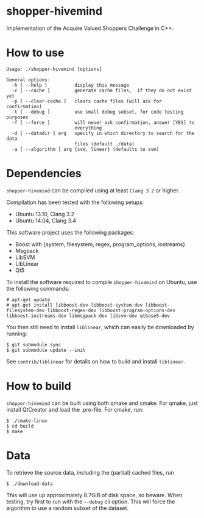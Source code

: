 shopper-hivemind
================

Implementation of the Acquire Valued Shoppers Challenge in C++.

How to use
==========

```
Usage: ./shopper-hivemind [options]

General options:
  -h [ --help ]          display this message
  -c [ --cache ]         generate cache files,  if they do not exist yet
  -p [ --clear-cache ]   clears cache files (will ask for confirmation)
  -t [ --debug ]         use small debug subset, for code testing purposes
  -f [ --force ]         will never ask confirmation, answer [YES] to 
                         everything
  -d [ --datadir ] arg   specify in which directory to search for the data 
                         files (default ./data)
  -a [ --algorithm ] arg {svm, linear} (defaults to svm)

```

Dependencies
============

`shopper-hivemind` can be compiled using at least `Clang 3.2` or higher.

Compilation has been tested with the following setups:
* Ubuntu 13.10, Clang 3.2
* Ubuntu 14.04, Clang 3.4

This software project uses the following packages:
* Boost with {system, filesystem, regex, program_options, iostreams}
* Msgpack
* LibSVM
* LibLinear
* Qt5

To install the software required to compile `shopper-hivemind` on Ubuntu, use the following commands:

```
# apt-get update
# apt-get install libboost-dev libboost-system-dev libboost-filesystem-dev libboost-regex-dev libboost-program-options-dev libboost-iostreams-dev libmsgpack-dev libsvm-dev qtbase5-dev
```

You then still need to install `liblinear`, which can easily be downloaded by running:

```
$ git submodule sync
$ git submodule update --init
```

See `contrib/liblinear` for details on how to build and install `liblinear`.

How to build
============

`shopper-hivemind` can be built using both qmake and cmake. For qmake, just install QtCreator and load the .pro-file. For cmake, run:

```
$ ./cmake-linux
$ cd build
$ make
```

Data
====

To retrieve the source data, including the (partial) cached files, run

```
$ ./download-data
```

This will use up approximately 8.7GiB of disk space, so beware. When testing, try first to run with the `--debug` cli option. This will force the algorithm to use a random subset of the dataset.
